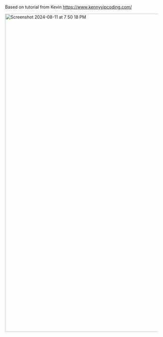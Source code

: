 Based on tutorial from Kevin https://www.kennyyipcoding.com/

<img width="1048" alt="Screenshot 2024-08-11 at 7 50 18 PM" src="https://github.com/user-attachments/assets/32f05951-2a2d-4800-9532-48c9942cb5f3">
